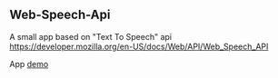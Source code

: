 ## Web-Speech-Api

A small app based on "Text To Speech" api https://developer.mozilla.org/en-US/docs/Web/API/Web_Speech_API

App [demo]

 [demo]: <https://dodgecu.github.io/Web-Speech-Api/>
